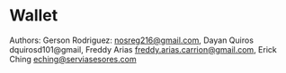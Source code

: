 # Wallet
Authors:  Gerson Rodriguez: nosreg216@gmail.com, Dayan Quiros dquirosd101@gmail, Freddy Arias freddy.arias.carrion@gmail.com, Erick Ching eching@serviasesores.com
